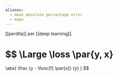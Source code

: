 ```yaml
---
aliases:
  - mean absolute percentage error
  - mape
---
```

[[perdita]] per [[deep learning]].

$$
\Large
\loss
\par{y, x}
= 
\abs{
	\frac
	{y - \func[f] \par{x}}
	{y}	
}
$$
